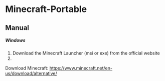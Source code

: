 # Minecraft-Portable
## Manual
##### Windows

1. Download the Minecraft Launcher (msi or exe) from the official website
2. 

Download Minecraft: https://www.minecraft.net/en-us/download/alternative/
